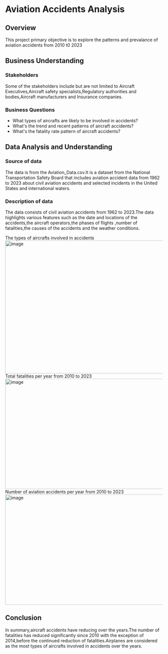 # Aviation Accidents Analysis
## Overview
This project primary objective is to explore the patterns and prevalance of aviation accidents from 2010 t0 2023
## Business Understanding
### Stakeholders
Some of the stakeholders include but are not limited to Aircraft Executives,Aircraft safety specialists,Regulatory authorities and bodies,Aircraft manufacturers and Insurance companies.
### Business Questions
 - What types of aircrafts are likely to be involved in accidents?
 - What's the trend and recent patterns of aircraft accidents?
 - What's the fatality rate pattern of aircraft accidents?
## Data Analysis and Understanding
### Source of data
The data is from the Aviation_Data.csv.It is a dataset from the National Transportation Safety Board that includes aviation accident data from 1962 to 2023 about civil aviation accidents and selected incidents in the United States and international waters.
### Description of data
The data consists of civil aviation accidents from 1962 to 2023.The data highlights various features such as the date and locations of the accidents,the aircraft operators,the phases of flights ,number of fatalities,the causes of the accidents and the weather conditions.

The types of aircrafts involved in accidents
<img width="712" height="424" alt="image" src="https://github.com/user-attachments/assets/cfd2f86d-277a-46ec-8d9d-6c2a421e007f" />
Total fatalities per year from 2010 to 2023
<img width="712" height="352" alt="image" src="https://github.com/user-attachments/assets/8208e533-a1bc-4eae-8598-ed6a7ff1d1cb" />
Number of aviation accidents per year from 2010 to 2023
<img width="712" height="352" alt="image" src="https://github.com/user-attachments/assets/b71512c8-f4fb-4aec-9158-40d3df22626d" />

## Conclusion
In summary,aircraft accidents have reducing over the years.The number of fatalities has reduced significantly since 2010 with the exception of 2014,before the continued reduction of fatalities.Airplanes are considered as the most types of aircrafts involved in accidents over the years.

